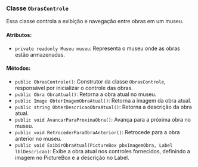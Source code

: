 ### Classe `ObrasControle`

Essa classe controla a exibição e navegação entre obras em um museu.

#### Atributos:

- `private readonly Museu museu`: Representa o museu onde as obras estão armazenadas.

#### Métodos:

- `public ObrasControle()`: Construtor da classe `ObrasControle`, responsável por inicializar o controle das obras.
- `public Obra ObraAtual()`: Retorna a obra atual no museu.
- `public Image ObterImagemObraAtual()`: Retorna a imagem da obra atual.
- `public string ObterDescricaoObraAtual()`: Retorna a descrição da obra atual.
- `public void AvancarParaProximaObra()`: Avança para a próxima obra no museu.
- `public void RetrocederParaObraAnterior()`: Retrocede para a obra anterior no museu.
- `public void ExibirObraAtual(PictureBox pbxImagemObra, Label lblDescricao)`: Exibe a obra atual nos controles fornecidos, definindo a imagem no PictureBox e a descrição no Label.
